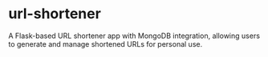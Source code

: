 # url-shortener
A Flask-based URL shortener app with MongoDB integration, allowing users to generate and manage shortened URLs for personal use.
